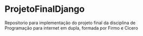 # ProjetoFinalDjango
Repositorio para implementação do projeto final da disciplina de Programação para internet em dupla, formada por Firmo e Cicero
